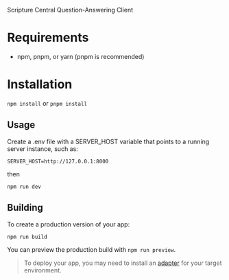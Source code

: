 Scripture Central Question-Answering Client

# Requirements

- npm, pnpm, or yarn (pnpm is recommended)

# Installation

`npm install` or `pnpm install`

## Usage

Create a .env file with a SERVER_HOST variable that points to a running server instance, such as:

```console
SERVER_HOST=http://127.0.0.1:8000
```

then

```console
npm run dev
```

## Building

To create a production version of your app:

```console
npm run build
```

You can preview the production build with `npm run preview`.

> To deploy your app, you may need to install an [adapter](https://kit.svelte.dev/docs/adapters) for your target environment.
